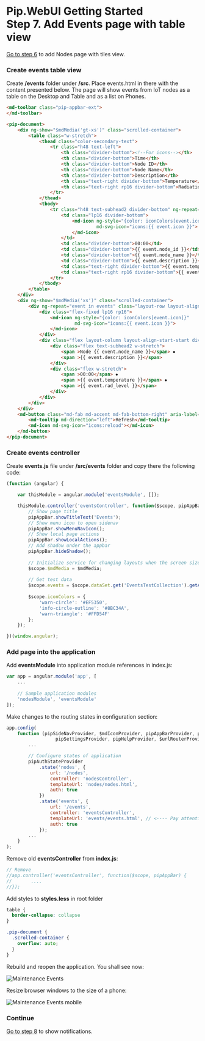 # Pip.WebUI Getting Started <br/> Step 7. Add Events page with table view

[Go to step 6](https://github.com/pip-webui/pip-webui-sample/blob/master/step6/) to add Nodes page with tiles view.

### Create events table view

Create **/events** folder under **/src**. Place events.html in there with the content presented below. 
The page will show events from IoT nodes as a table on the Desktop and Table and as a list on Phones.

```html
<md-toolbar class="pip-appbar-ext">
</md-toolbar>

<pip-document>
    <div ng-show="$mdMedia('gt-xs')" class="scrolled-container">
        <table class="w-stretch">
            <thead class="color-secondary-text">
                <tr class="h48 text-left">
                    <th class="divider-bottom"><!--For icons--></th>
                    <th class="divider-bottom">Time</th>
                    <th class="divider-bottom">Node ID</th>
                    <th class="divider-bottom">Node Name</th>
                    <th class="divider-bottom">Description</th>
                    <th class="text-right divider-bottom">Temperature</th>
                    <th class="text-right rp16 divider-bottom">Radiation level</th>
                </tr>
            </thead>
            <tbody>
                <tr class="h48 text-subhead2 divider-bottom" ng-repeat="event in events">
                    <td class="lp16 divider-bottom">
                        <md-icon ng-style="{color: iconColors[event.icon]}"
                                 md-svg-icon="icons:{{ event.icon }}">
                        </md-icon>
                    </td>
                    <td class="divider-bottom">00:00</td>
                    <td class="divider-bottom">{{ event.node_id }}</td>
                    <td class="divider-bottom">{{ event.node_name }}</td>
                    <td class="divider-bottom">{{ event.description }}</td>
                    <td class="text-right divider-bottom">{{ event.temperature }}</td>
                    <td class="text-right rp16 divider-bottom">{{ event.rad_level }}</td>
                </tr>
            </tbody>
        </table>
    </div>
    <div ng-show="$mdMedia('xs')" class="scrolled-container">
        <div ng-repeat="event in events" class="layout-row layout-align-start-center">
            <div class="flex-fixed lp16 rp16">
                <md-icon ng-style="{color: iconColors[event.icon]}"
                         md-svg-icon="icons:{{ event.icon }}">
                </md-icon>
            </div>
            <div class="flex layout-column layout-align-start-start divider-bottom color-secondary-text tp16 bp16">
                <div class="flex text-subhead2 w-stretch">
                    <span >Node {{ event.node_name }}</span> ⦁
                    <span >{{ event.description }}</span>
                </div>
                <div class="flex w-stretch">
                    <span >00:00</span> ⦁
                    <span >{{ event.temperature }}</span> ⦁
                    <span >{{ event.rad_level }}</span>
                </div>
            </div>
        </div>
    </div>
    <md-button class="md-fab md-accent md-fab-bottom-right" aria-label="refresh">
        <md-tooltip md-direction="left">Refresh</md-tooltip>
        <md-icon md-svg-icon="icons:reload"></md-icon>
    </md-button>
</pip-document>
```

### Create events controller

Create **events.js** file under **/src/events** folder and copy there the following code:

```javascript
(function (angular) {

    var thisModule = angular.module('eventsModule', []);

    thisModule.controller('eventsController', function($scope, pipAppBar, $mdMedia) {
        // Show page title
        pipAppBar.showTitleText('Events');
        // Show menu icon to open sidenav
        pipAppBar.showMenuNavIcon();
        // Show local page actions
        pipAppBar.showLocalActions();
        // Add shadow under the appbar
        pipAppBar.hideShadow();
        
        // Initialize service for changing layouts when the screen size changed
        $scope.$mdMedia = $mdMedia;
        
        // Get test data
        $scope.events = $scope.dataSet.get('EventsTestCollection').getAll();
        
        $scope.iconColors = {
            'warn-circle': '#EF5350',
            'info-circle-outline': '#8BC34A',
            'warn-triangle': '#FFD54F'
        };
    });

})(window.angular);
```

### Add page into the application

Add **eventsModule** into application module references in index.js:

```javascript
var app = angular.module('app', [
    ...
    
    // Sample application modules
    'nodesModule', 'eventsModule'
]);
```

Make changes to the routing states in configuration section:

```javascript
app.config(
    function (pipSideNavProvider, $mdIconProvider, pipAppBarProvider, pipAuthStateProvider, 
                  pipSettingsProvider, pipHelpProvider, $urlRouterProvider, pipRestProvider) {
        ...

        // Configure states of application
        pipAuthStateProvider
            .state('nodes', {
                url: '/nodes',
                controller: 'nodesController',
                templateUrl: 'nodes/nodes.html',
                auth: true
            })
            .state('events', { 
                url: '/events', 
                controller: 'eventsController', 
                templateUrl: 'events/events.html', // <---- Pay attention!
                auth: true
            });
        ...
    }
);
```

Remove old **eventsController** from **index.js**:

```javascript
// Remove
//app.controller('eventsController', function($scope, pipAppBar) {
//       ....
//});
```

Add styles to **styles.less** in root folder
```css
table {
  border-collapse: collapse
}

.pip-document {
  .scrolled-container {
    overflow: auto;
  }
}
```

Rebuild and reopen the application. You shall see now:

![Maintenance Events](artifacts/maintenance_events.png)

Resize browser windows to the size of a phone:

![Maintenance Events mobile](artifacts/maintenance_events_mobile.png)

### Continue

[Go to step 8](https://github.com/pip-webui/pip-webui-sample/blob/master/step8/) to show notifications.
